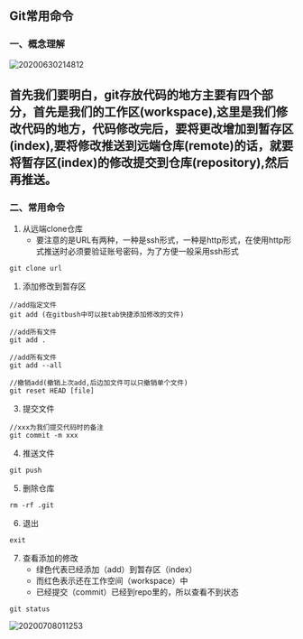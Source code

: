 ## Git常用命令

### 一、概念理解

![20200630214812](https://cdn.jsdelivr.net/gh/leiyu1997/PicBed@master/blogs/pictures/20200630214812.png "图片转载自He_quotes")

首先我们要明白，git存放代码的地方主要有四个部分，首先是我们的工作区(workspace),这里是我们修改代码的地方，代码修改完后，要将更改增加到暂存区(index),要将修改推送到远端仓库(remote)的话，就要将暂存区(index)的修改提交到仓库(repository),然后再推送。
---

### 二、常用命令
1. 从远端clone仓库
   - 要注意的是URL有两种，一种是ssh形式，一种是http形式，在使用http形式推送时必须要验证账号密码，为了方便一般采用ssh形式

```
git clone url
```

1. 添加修改到暂存区

```
//add指定文件
git add (在gitbush中可以按tab快捷添加修改的文件)

//add所有文件
git add .

//add所有文件
git add --all

//撤销add(撤销上次add,后边加文件可以只撤销单个文件)
git reset HEAD [file]
```

3. 提交文件

```
//xxx为我们提交代码时的备注
git commit -m xxx
```
4. 推送文件

```
git push
```

5. 删除仓库

```
rm -rf .git
```

6. 退出

```
exit
```

7. 查看添加的修改
   - 绿色代表已经添加（add）到暂存区（index）
   - 而红色表示还在工作空间（workspace）中
   - 已经提交（commit）已经到repo里的，所以查看不到状态

```
git status
```

![20200708011253](https://cdn.jsdelivr.net/gh/leiyu1997/PicBed@master/blogs/pictures/20200708011253.png)